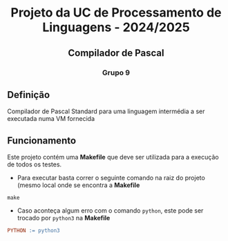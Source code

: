 <h1 align="center">Projeto da UC de Processamento de Linguagens - 2024/2025</h1>
<h2 align="center">Compilador de Pascal</h2>
<h3 align="center">Grupo 9</h3>

## Definição
Compilador de Pascal Standard para uma linguagem intermédia a ser executada numa VM fornecida

## Funcionamento
Este projeto contém uma **Makefile** que deve ser utilizada para a execução de todos os testes.

- Para executar basta correr o seguinte comando na raiz do projeto (mesmo local onde se encontra a **Makefile**
```console
make
```

- Caso aconteça algum erro com o comando ```python```, este pode ser trocado por ```python3``` na **Makefile**
```Makefile
PYTHON := python3
```
